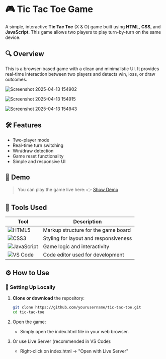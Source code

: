 # 🎮 Tic Tac Toe Game

A simple, interactive **Tic Tac Toe** (X & O) game built using **HTML**, **CSS**, and **JavaScript**. This game allows two players to play turn-by-turn on the same device.

## 🔍 Overview

This is a browser-based game with a clean and minimalistic UI. It provides real-time interaction between two players and detects win, loss, or draw outcomes.

![Screenshot 2025-04-13 154902](https://github.com/user-attachments/assets/a66f9ce3-628c-4ed3-98f0-bf8553d45e3a)


![Screenshot 2025-04-13 154915](https://github.com/user-attachments/assets/7386f81f-6f7c-4ea2-9530-dce421e78ebc)


![Screenshot 2025-04-13 154943](https://github.com/user-attachments/assets/b7d5e615-f5ab-48bc-b655-d5c0c32995ef)

## 🛠️ Features

- Two-player mode
- Real-time turn switching
- Win/draw detection
- Game reset functionality
- Simple and responsive UI

## 🚀 Demo

> You can play the game live here: 👉 [Show Demo](https://tic-tac-toe-6969.netlify.app/)

## 🧰 Tools Used

| Tool         | Description                      |
|--------------|----------------------------------|
| ![HTML5](https://img.icons8.com/color/48/html-5.png) | Markup structure for the game board |
| ![CSS3](https://img.icons8.com/color/48/css3.png)  | Styling for layout and responsiveness |
| ![JavaScript](https://img.icons8.com/color/48/javascript.png) | Game logic and interactivity |
| ![VS Code](https://img.icons8.com/color/48/visual-studio-code-2019.png) | Code editor used for development |


## ⚙️ How to Use

### 🔧 Setting Up Locally

1. **Clone or download** the repository:
   ```bash
   git clone https://github.com/yourusername/tic-tac-toe.git
   cd tic-tac-toe
2. Open the game:

   - Simply open the index.html file in your web browser.

3. Or use Live Server (recommended in VS Code):

   - Right-click on index.html → "Open with Live Server"

